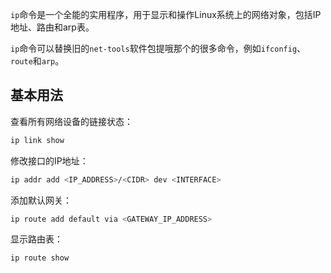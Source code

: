 
`ip`命令是一个全能的实用程序，用于显示和操作Linux系统上的网络对象，包括IP地址、路由和arp表。

`ip`命令可以替换旧的`net-tools`软件包提哦那个的很多命令，例如`ifconfig`、`route`和`arp`。

## 基本用法

查看所有网络设备的链接状态：
```bash
ip link show
```

修改接口的IP地址：
```bash
ip addr add <IP_ADDRESS>/<CIDR> dev <INTERFACE>
```

添加默认网关：
```bash
ip route add default via <GATEWAY_IP_ADDRESS>
```

显示路由表：
```bash
ip route show
```